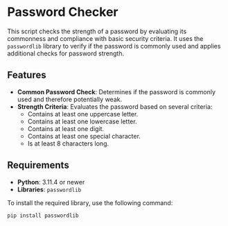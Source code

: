 # Password Checker

This script checks the strength of a password by evaluating its commonness and compliance with basic security criteria. It uses the `passwordlib` library to verify if the password is commonly used and applies additional checks for password strength.

## Features

- **Common Password Check**: Determines if the password is commonly used and therefore potentially weak.
- **Strength Criteria**: Evaluates the password based on several criteria:
  - Contains at least one uppercase letter.
  - Contains at least one lowercase letter.
  - Contains at least one digit.
  - Contains at least one special character.
  - Is at least 8 characters long.

## Requirements

- **Python**: 3.11.4 or newer
- **Libraries**: `passwordlib`

To install the required library, use the following command:
```bash
pip install passwordlib
